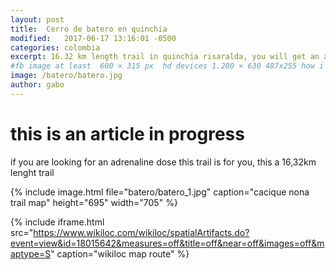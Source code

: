 ```yaml
---
layout: post
title:  Cerro de batero en quinchia
modified:   2017-06-17 13:16:01 -0500
categories: colombia
excerpt: 16.32 km length trail in quinchia risaralda, you will get an amazing view of quinchia and some small towns
#fb image at least  600 × 315 px  hd devices 1.200 × 630 487x255 how i see it
image: /batero/batero.jpg
author: gabo
---
```


# this is an article in progress

if you are looking for an adrenaline dose this trail is for you, this a 16,32km lenght trail 

{% include image.html 
   file="batero/batero_1.jpg"
   caption="cacique nona trail map"
   height="695" 
   width="705"
%} 

{% include iframe.html
    src="https://www.wikiloc.com/wikiloc/spatialArtifacts.do?event=view&id=18015642&measures=off&title=off&near=off&images=off&maptype=S"
    caption="wikiloc map route"
%}



